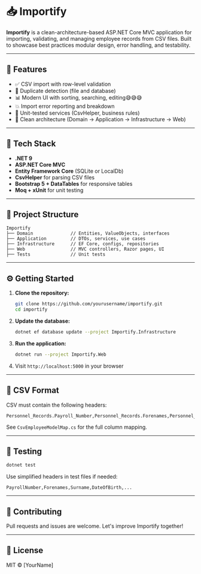 # 📥 Importify

**Importify** is a clean-architecture-based ASP.NET Core MVC application for importing, validating, 
and managing employee records from CSV files. 
Built to showcase best practices modular design, error handling, and testability.

---

## 🚀 Features

- ✅ CSV import with row-level validation
- 🧠 Duplicate detection (file and database)
- 📊 Modern UI with sorting, searching, editing😅😅😅
- 💥 Import error reporting and breakdown
- 🧪 Unit-tested services (CsvHelper, business rules)
- 🧱 Clean architecture (Domain → Application → Infrastructure → Web)

---

## 🧱 Tech Stack

- **.NET 9**
- **ASP.NET Core MVC**
- **Entity Framework Core** (SQLite or LocalDb)
- **CsvHelper** for parsing CSV files
- **Bootstrap 5 + DataTables** for responsive tables
- **Moq + xUnit** for unit testing

---

## 📁 Project Structure

```
Importify
├── Domain              // Entities, ValueObjects, interfaces
├── Application         // DTOs, services, use cases
├── Infrastructure      // EF Core, configs, repositories
├── Web                 // MVC controllers, Razor pages, UI
├── Tests               // Unit tests
```

---

## ⚙️ Getting Started

1. **Clone the repository:**
   ```bash
   git clone https://github.com/yourusername/importify.git
   cd importify
   ```

2. **Update the database:**
   ```bash
   dotnet ef database update --project Importify.Infrastructure
   ```

3. **Run the application:**
   ```bash
   dotnet run --project Importify.Web
   ```

4. Visit `http://localhost:5000` in your browser

---

## 📄 CSV Format

CSV must contain the following headers:
```csv
Personnel_Records.Payroll_Number,Personnel_Records.Forenames,Personnel_Records.Surname,Personnel_Records.Date_of_Birth,Personnel_Records.Telephone,Personnel_Records.Mobile,Personnel_Records.Address,Personnel_Records.Address_2,Personnel_Records.Postcode,Personnel_Records.EMail_Home,Personnel_Records.Start_Date
```

See `CsvEmployeeModelMap.cs` for the full column mapping.

---

## 🧪 Testing

```bash
dotnet test
```

Use simplified headers in test files if needed:
```csv
PayrollNumber,Forenames,Surname,DateOfBirth,...
```

---

## 🤝 Contributing

Pull requests and issues are welcome. Let's improve Importify together!

---

## 📜 License

MIT © [YourName]
